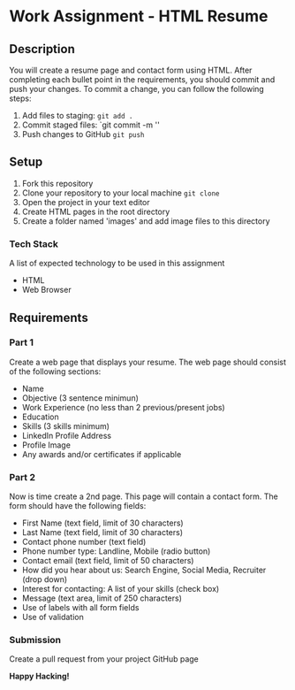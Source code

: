 # Work Assignment - HTML Resume

## Description
You will create a resume page and contact form using HTML. After completing each bullet point in the requirements, you should commit and push your changes. To commit a change, you can follow the following steps:

1. Add files to staging: `git add .`
2. Commit staged files: `git commit -m '<some-information-message-here>'
3. Push changes to GitHub `git push`

## Setup
1. Fork this repository
2. Clone your repository to your local machine `git clone`
3. Open the project in your text editor
4. Create HTML pages in the root directory
5. Create a folder named 'images' and add image files to this directory

### Tech Stack
A list of expected technology to be used in this assignment

* HTML
* Web Browser
 
## Requirements

### Part 1

Create a web page that displays your resume. The web page should consist of the following sections:

* Name
* Objective (3 sentence minimun)
* Work Experience (no less than 2 previous/present jobs)
* Education
* Skills (3 skills minimum)
* LinkedIn Profile Address
* Profile Image
* Any awards and/or certificates if applicable

### Part 2

Now is time create a 2nd page. This page will contain a contact form. The form should have the following fields:

* First Name (text field, limit of 30 characters)
* Last Name (text field, limit of 30 characters)
* Contact phone number (text field)
* Phone number type: Landline, Mobile (radio button)
* Contact email (text field, limit of 50 characters)
* How did you hear about us: Search Engine, Social Media, Recruiter (drop down)
* Interest for contacting: A list of your skills (check box)
* Message (text area, limit of 250 characters)
* Use of labels with all form fields
* Use of validation

### Submission
Create a pull request from your project GitHub page

**Happy Hacking!**

